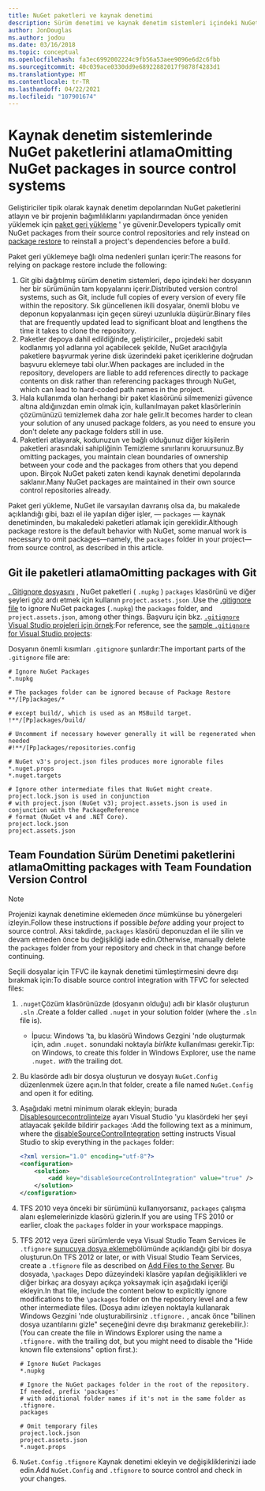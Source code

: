 ```yaml
---
title: NuGet paketleri ve kaynak denetimi
description: Sürüm denetimi ve kaynak denetim sistemleri içindeki NuGet paketlerinin nasıl değerlendirildiğinin ve git ve TFVC ile paketlerin nasıl devralınmasında dikkat edilecek noktalar.
author: JonDouglas
ms.author: jodou
ms.date: 03/16/2018
ms.topic: conceptual
ms.openlocfilehash: fa3ec6992002224c9fb56a53aee9096e6d2c6fbb
ms.sourcegitcommit: 40c039ace0330dd9e68922882017f9878f4283d1
ms.translationtype: MT
ms.contentlocale: tr-TR
ms.lasthandoff: 04/22/2021
ms.locfileid: "107901674"
---
```

# <a name="omitting-nuget-packages-in-source-control-systems"></a><span data-ttu-id="60cd1-103">Kaynak denetim sistemlerinde NuGet paketlerini atlama</span><span class="sxs-lookup"><span data-stu-id="60cd1-103">Omitting NuGet packages in source control systems</span></span>

<span data-ttu-id="60cd1-104">Geliştiriciler tipik olarak kaynak denetim depolarından NuGet paketlerini atlayın ve bir projenin bağımlılıklarını yapılandırmadan önce yeniden yüklemek için [paket geri yükleme](package-restore.md) ' ye güvenir.</span><span class="sxs-lookup"><span data-stu-id="60cd1-104">Developers typically omit NuGet packages from their source control repositories and rely instead on [package restore](package-restore.md) to reinstall a project's dependencies before a build.</span></span>

<span data-ttu-id="60cd1-105">Paket geri yüklemeye bağlı olma nedenleri şunları içerir:</span><span class="sxs-lookup"><span data-stu-id="60cd1-105">The reasons for relying on package restore include the following:</span></span>

1. <span data-ttu-id="60cd1-106">Git gibi dağıtılmış sürüm denetim sistemleri, depo içindeki her dosyanın her bir sürümünün tam kopyalarını içerir.</span><span class="sxs-lookup"><span data-stu-id="60cd1-106">Distributed version control systems, such as Git, include full copies of every version of every file within the repository.</span></span> <span data-ttu-id="60cd1-107">Sık güncellenen ikili dosyalar, önemli blobu ve deponun kopyalanması için geçen süreyi uzunlukla düşürür.</span><span class="sxs-lookup"><span data-stu-id="60cd1-107">Binary files that are frequently updated lead to significant bloat and lengthens the time it takes to clone the repository.</span></span>
1. <span data-ttu-id="60cd1-108">Paketler depoya dahil edildiğinde, geliştiriciler,, projedeki sabit kodlanmış yol adlarına yol açabilecek şekilde, NuGet aracılığıyla paketlere başvurmak yerine disk üzerindeki paket içeriklerine doğrudan başvuru eklemeye tabi olur.</span><span class="sxs-lookup"><span data-stu-id="60cd1-108">When packages are included in the repository, developers are liable to add references directly to package contents on disk rather than referencing packages through NuGet, which can lead to hard-coded path names in the project.</span></span>
1. <span data-ttu-id="60cd1-109">Hala kullanımda olan herhangi bir paket klasörünü silmemenizi güvence altına aldığınızdan emin olmak için, kullanılmayan paket klasörlerinin çözümünüzü temizlemek daha zor hale gelir.</span><span class="sxs-lookup"><span data-stu-id="60cd1-109">It becomes harder to clean your solution of any unused package folders, as you need to ensure you don't delete any package folders still in use.</span></span>
1. <span data-ttu-id="60cd1-110">Paketleri atlayarak, kodunuzun ve bağlı olduğunuz diğer kişilerin paketleri arasındaki sahipliğinin Temizleme sınırlarını koruursunuz.</span><span class="sxs-lookup"><span data-stu-id="60cd1-110">By omitting packages, you maintain clean boundaries of ownership between your code and the packages from others that you depend upon.</span></span> <span data-ttu-id="60cd1-111">Birçok NuGet paketi zaten kendi kaynak denetimi depolarında saklanır.</span><span class="sxs-lookup"><span data-stu-id="60cd1-111">Many NuGet packages are maintained in their own source control repositories already.</span></span>

<span data-ttu-id="60cd1-112">Paket geri yükleme, NuGet ile varsayılan davranış olsa da, bu makalede açıklandığı gibi, bazı el ile yapılan diğer işler, &mdash; `packages` &mdash; kaynak denetiminden, bu makaledeki paketleri atlamak için gereklidir.</span><span class="sxs-lookup"><span data-stu-id="60cd1-112">Although package restore is the default behavior with NuGet, some manual work is necessary to omit packages&mdash;namely, the `packages` folder in your project&mdash;from source control, as described in this article.</span></span>

## <a name="omitting-packages-with-git"></a><span data-ttu-id="60cd1-113">Git ile paketleri atlama</span><span class="sxs-lookup"><span data-stu-id="60cd1-113">Omitting packages with Git</span></span>

<span data-ttu-id="60cd1-114">[. Gitignore dosyasını](https://git-scm.com/docs/gitignore) , NuGet paketleri ( `.nupkg` ) `packages` klasörünü ve diğer şeyleri göz ardı etmek için kullanın `project.assets.json` .</span><span class="sxs-lookup"><span data-stu-id="60cd1-114">Use the [.gitignore file](https://git-scm.com/docs/gitignore) to ignore NuGet packages (`.nupkg`) the `packages` folder, and `project.assets.json`, among other things.</span></span> <span data-ttu-id="60cd1-115">Başvuru için bkz. [ `.gitignore` Visual Studio projeleri için örnek](https://github.com/github/gitignore/blob/master/VisualStudio.gitignore):</span><span class="sxs-lookup"><span data-stu-id="60cd1-115">For reference, see the [sample `.gitignore` for Visual Studio projects](https://github.com/github/gitignore/blob/master/VisualStudio.gitignore):</span></span>

<span data-ttu-id="60cd1-116">Dosyanın önemli kısımları `.gitignore` şunlardır:</span><span class="sxs-lookup"><span data-stu-id="60cd1-116">The important parts of the `.gitignore` file are:</span></span>

```gitignore
# Ignore NuGet Packages
*.nupkg

# The packages folder can be ignored because of Package Restore
**/[Pp]ackages/*

# except build/, which is used as an MSBuild target.
!**/[Pp]ackages/build/

# Uncomment if necessary however generally it will be regenerated when needed
#!**/[Pp]ackages/repositories.config

# NuGet v3's project.json files produces more ignorable files
*.nuget.props
*.nuget.targets

# Ignore other intermediate files that NuGet might create. project.lock.json is used in conjunction
# with project.json (NuGet v3); project.assets.json is used in conjunction with the PackageReference
# format (NuGet v4 and .NET Core).
project.lock.json
project.assets.json
```

## <a name="omitting-packages-with-team-foundation-version-control"></a><span data-ttu-id="60cd1-117">Team Foundation Sürüm Denetimi paketlerini atlama</span><span class="sxs-lookup"><span data-stu-id="60cd1-117">Omitting packages with Team Foundation Version Control</span></span>

> [!Note]
> <span data-ttu-id="60cd1-118">Projenizi kaynak denetimine eklemeden *önce* mümkünse bu yönergeleri izleyin.</span><span class="sxs-lookup"><span data-stu-id="60cd1-118">Follow these instructions if possible *before* adding your project to source control.</span></span> <span data-ttu-id="60cd1-119">Aksi takdirde, `packages` klasörü deponuzdan el ile silin ve devam etmeden önce bu değişikliği iade edin.</span><span class="sxs-lookup"><span data-stu-id="60cd1-119">Otherwise, manually delete the `packages` folder from your repository and check in that change before continuing.</span></span>

<span data-ttu-id="60cd1-120">Seçili dosyalar için TFVC ile kaynak denetimi tümleştirmesini devre dışı bırakmak için:</span><span class="sxs-lookup"><span data-stu-id="60cd1-120">To disable source control integration with TFVC for selected files:</span></span>

1. <span data-ttu-id="60cd1-121">`.nuget`Çözüm klasörünüzde (dosyanın olduğu) adlı bir klasör oluşturun `.sln` .</span><span class="sxs-lookup"><span data-stu-id="60cd1-121">Create a folder called `.nuget` in your solution folder (where the `.sln` file is).</span></span>
    - <span data-ttu-id="60cd1-122">İpucu: Windows 'ta, bu klasörü Windows Gezgini 'nde oluşturmak için, adın `.nuget.` sonundaki noktayla *birlikte* kullanılması gerekir.</span><span class="sxs-lookup"><span data-stu-id="60cd1-122">Tip: on Windows, to create this folder in Windows Explorer, use the name `.nuget.` *with* the trailing dot.</span></span>

1. <span data-ttu-id="60cd1-123">Bu klasörde adlı bir dosya oluşturun ve dosyayı `NuGet.Config` düzenlenmek üzere açın.</span><span class="sxs-lookup"><span data-stu-id="60cd1-123">In that folder, create a file named `NuGet.Config` and open it for editing.</span></span>

1. <span data-ttu-id="60cd1-124">Aşağıdaki metni minimum olarak ekleyin; burada [Disablesourcecontrolinteize](../reference/nuget-config-file.md#solution-section) ayarı Visual Studio 'yu klasördeki her şeyi atlayacak şekilde bildirir `packages` :</span><span class="sxs-lookup"><span data-stu-id="60cd1-124">Add the following text as a minimum, where the [disableSourceControlIntegration](../reference/nuget-config-file.md#solution-section) setting instructs Visual Studio to skip everything in the `packages` folder:</span></span>

   ```xml
   <?xml version="1.0" encoding="utf-8"?>
   <configuration>
       <solution>
           <add key="disableSourceControlIntegration" value="true" />
       </solution>
   </configuration>
   ```

1. <span data-ttu-id="60cd1-125">TFS 2010 veya önceki bir sürümünü kullanıyorsanız, `packages` çalışma alanı eşlemelerinizde klasörü gizlerin.</span><span class="sxs-lookup"><span data-stu-id="60cd1-125">If you are using TFS 2010 or earlier, cloak the `packages` folder in your workspace mappings.</span></span>

1. <span data-ttu-id="60cd1-126">TFS 2012 veya üzeri sürümlerde veya Visual Studio Team Services ile `.tfignore` [sunucuya dosya ekleme](/vsts/tfvc/add-files-server?view=vsts#tfignore&preserve-view=true)bölümünde açıklandığı gibi bir dosya oluşturun.</span><span class="sxs-lookup"><span data-stu-id="60cd1-126">On TFS 2012 or later, or with Visual Studio Team Services, create a `.tfignore` file as described on [Add Files to the Server](/vsts/tfvc/add-files-server?view=vsts#tfignore&preserve-view=true).</span></span> <span data-ttu-id="60cd1-127">Bu dosyada, `\packages` Depo düzeyindeki klasöre yapılan değişiklikleri ve diğer birkaç ara dosyayı açıkça yoksaymak için aşağıdaki içeriği ekleyin.</span><span class="sxs-lookup"><span data-stu-id="60cd1-127">In that file, include the content below to explicitly ignore modifications to the `\packages` folder on the repository level and a few other intermediate files.</span></span> <span data-ttu-id="60cd1-128">(Dosya adını izleyen noktayla kullanarak Windows Gezgini 'nde oluşturabilirsiniz `.tfignore.` , ancak önce "bilinen dosya uzantılarını gizle" seçeneğini devre dışı bırakmanız gerekebilir.):</span><span class="sxs-lookup"><span data-stu-id="60cd1-128">(You can create the file in Windows Explorer using the name a `.tfignore.` with the trailing dot, but you might need to disable the "Hide known file extensions" option first.):</span></span>

   ```cli
   # Ignore NuGet Packages
   *.nupkg

   # Ignore the NuGet packages folder in the root of the repository. If needed, prefix 'packages'
   # with additional folder names if it's not in the same folder as .tfignore.   
   packages

   # Omit temporary files
   project.lock.json
   project.assets.json
   *.nuget.props
   ```

1. <span data-ttu-id="60cd1-129">`NuGet.Config` `.tfignore` Kaynak denetimi ekleyin ve değişikliklerinizi iade edin.</span><span class="sxs-lookup"><span data-stu-id="60cd1-129">Add `NuGet.Config` and `.tfignore` to source control and check in your changes.</span></span>
